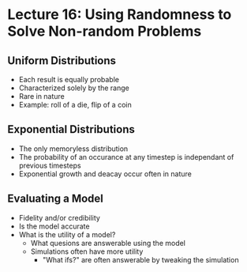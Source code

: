 # Lecture 16: Using Randomness to Solve Non-random Problems

## Uniform Distributions
* Each result is equally probable
* Characterized solely by the range
* Rare in nature
* Example: roll of a die, flip of a coin

## Exponential Distributions
* The only memoryless distribution
* The probability of an occurance at any timestep is independant of previous timesteps
* Exponential growth and deacay occur often in nature

## Evaluating a Model
* Fidelity and/or credibility
* Is the model accurate
* What is the utility of a model?
	* What quesions are answerable using the model
	* Simulations often have more utility
		* "What ifs?" are often answerable by tweaking the simulation